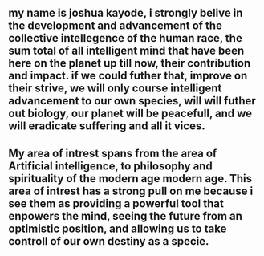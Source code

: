 ## my name is joshua kayode, i strongly belive in the development and advancement of the collective intellegence of the human race, the sum total of all intelligent mind that have been here on the planet up till now, their contribution and impact. if we could futher that, improve on their strive, we will only course intelligent advancement to our own species, will will futher out biology, our planet will be peacefull, and we will eradicate suffering and all it vices.

## My area of intrest spans from the area of Artificial intelligence, to philosophy and spirituality of the modern age modern age. This area of intrest has a strong pull on me because i see them as providing a powerful tool that enpowers the mind, seeing the future from an optimistic position, and allowing us to take controll of our own destiny as a specie.